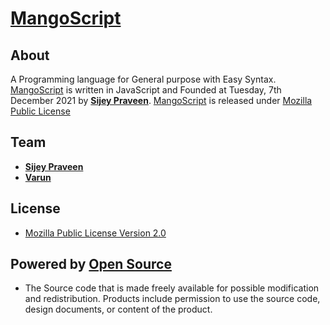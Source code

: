 # [MangoScript]()

## About
A Programming language for General purpose with Easy Syntax.
[MangoScript]() is written in JavaScript and Founded at Tuesday, 7th December 2021 by [**Sijey Praveen**](https://github.com/sijey-praveen). [MangoScript]() is released under [Mozilla Public License]() 

<!-- ## Downloads
- Download using [OneDrive](https://1drv.ms/u/s!Apj-tlb1AVtXpFKNDyo-0ucwGodd?e=7h8Dlo).
- Download using [Google Drive](https://drive.google.com/file/d/11ZEpra6RMrjk4FQUWeQW6LyKkRTYacg6/view?usp=sharing).
 -->
## Team
- [**Sijey Praveen**](https://github.com/sijey-praveen/)
- [**Varun**](https://github.com/HackerNAILAIamDev/)

## License
- [Mozilla Public License Version 2.0](https://www.mozilla.org/en-US/MPL/2.0/)

## Powered by [Open Source](https://opensource.org/)
- The Source code that is made freely available for possible modification and redistribution. Products include permission to use the source code, design documents, or content of the product.
